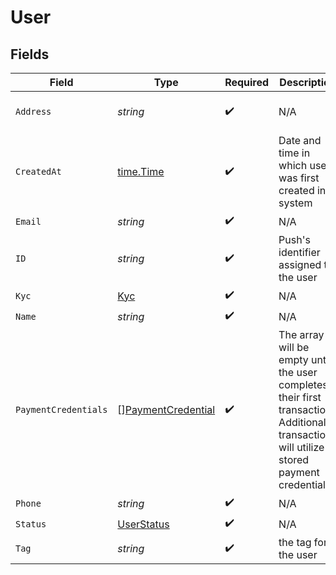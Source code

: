 # User


## Fields

| Field                                                                                                                                     | Type                                                                                                                                      | Required                                                                                                                                  | Description                                                                                                                               | Example                                                                                                                                   |
| ----------------------------------------------------------------------------------------------------------------------------------------- | ----------------------------------------------------------------------------------------------------------------------------------------- | ----------------------------------------------------------------------------------------------------------------------------------------- | ----------------------------------------------------------------------------------------------------------------------------------------- | ----------------------------------------------------------------------------------------------------------------------------------------- |
| `Address`                                                                                                                                 | *string*                                                                                                                                  | :heavy_check_mark:                                                                                                                        | N/A                                                                                                                                       | 4456 10th St San Francisco CA 94016                                                                                                       |
| `CreatedAt`                                                                                                                               | [time.Time](https://pkg.go.dev/time#Time)                                                                                                 | :heavy_check_mark:                                                                                                                        | Date and time in which user was first created in system                                                                                   |                                                                                                                                           |
| `Email`                                                                                                                                   | *string*                                                                                                                                  | :heavy_check_mark:                                                                                                                        | N/A                                                                                                                                       | john@email.com                                                                                                                            |
| `ID`                                                                                                                                      | *string*                                                                                                                                  | :heavy_check_mark:                                                                                                                        | Push's identifier assigned to the user                                                                                                    |                                                                                                                                           |
| `Kyc`                                                                                                                                     | [Kyc](../../models/shared/kyc.md)                                                                                                         | :heavy_check_mark:                                                                                                                        | N/A                                                                                                                                       |                                                                                                                                           |
| `Name`                                                                                                                                    | *string*                                                                                                                                  | :heavy_check_mark:                                                                                                                        | N/A                                                                                                                                       | John Doe                                                                                                                                  |
| `PaymentCredentials`                                                                                                                      | [][PaymentCredential](../../models/shared/paymentcredential.md)                                                                           | :heavy_check_mark:                                                                                                                        | The array will be empty until the user completes their first transaction. Additional transactions will utilize stored payment credentials |                                                                                                                                           |
| `Phone`                                                                                                                                   | *string*                                                                                                                                  | :heavy_check_mark:                                                                                                                        | N/A                                                                                                                                       | 15559283950                                                                                                                               |
| `Status`                                                                                                                                  | [UserStatus](../../models/shared/userstatus.md)                                                                                           | :heavy_check_mark:                                                                                                                        | N/A                                                                                                                                       |                                                                                                                                           |
| `Tag`                                                                                                                                     | *string*                                                                                                                                  | :heavy_check_mark:                                                                                                                        | the tag for the user                                                                                                                      |                                                                                                                                           |